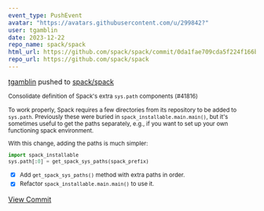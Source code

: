 ```yaml
---
event_type: PushEvent
avatar: "https://avatars.githubusercontent.com/u/299842?"
user: tgamblin
date: 2023-12-22
repo_name: spack/spack
html_url: https://github.com/spack/spack/commit/0da1fae709cda5f224f166b2048d642914cb6e9c
repo_url: https://github.com/spack/spack
---
```


<a href='https://github.com/tgamblin' target='_blank'>tgamblin</a> pushed to <a href='https://github.com/spack/spack' target='_blank'>spack/spack</a>

<small>Consolidate definition of Spack's extra `sys.path` components (#41816)

To work properly, Spack requires a few directories from its repository to be added to
`sys.path`. Previously these were buried in `spack_installable.main.main()`, but it's
sometimes useful to get the paths separately, e.g., if you want to set up your own
functioning spack environment.

With this change, adding the paths is much simpler:

```python
import spack_installable
sys.path[:0] = get_spack_sys_paths(spack_prefix)
```

- [x] Add `get_spack_sys_paths()` method with extra paths in order.
- [x] Refactor `spack_installable.main.main()` to use it.</small>

<a href='https://github.com/spack/spack/commit/0da1fae709cda5f224f166b2048d642914cb6e9c' target='_blank'>View Commit</a>